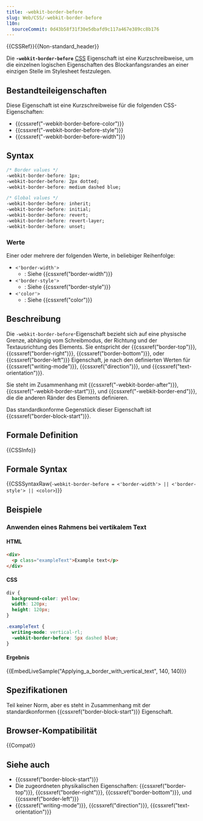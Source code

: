 ```yaml
---
title: -webkit-border-before
slug: Web/CSS/-webkit-border-before
l10n:
  sourceCommit: 0d43b58f31f30e5dbafd9c117a467e389cc8b176
---
```


{{CSSRef}}{{Non-standard_header}}

Die **`-webkit-border-before`** [CSS](/de/docs/Web/CSS) Eigenschaft ist eine Kurzschreibweise, um die einzelnen logischen Eigenschaften des Blockanfangsrandes an einer einzigen Stelle im Stylesheet festzulegen.

## Bestandteileigenschaften

Diese Eigenschaft ist eine Kurzschreibweise für die folgenden CSS-Eigenschaften:

- {{cssxref("-webkit-border-before-color")}}
- {{cssxref("-webkit-border-before-style")}}
- {{cssxref("-webkit-border-before-width")}}

## Syntax

```css
/* Border values */
-webkit-border-before: 1px;
-webkit-border-before: 2px dotted;
-webkit-border-before: medium dashed blue;

/* Global values */
-webkit-border-before: inherit;
-webkit-border-before: initial;
-webkit-border-before: revert;
-webkit-border-before: revert-layer;
-webkit-border-before: unset;
```

### Werte

Einer oder mehrere der folgenden Werte, in beliebiger Reihenfolge:

- `<'border-width'>`
  - : Siehe {{cssxref("border-width")}}
- `<'border-style'>`
  - : Siehe {{cssxref("border-style")}}
- `<'color'>`
  - : Siehe {{cssxref("color")}}

## Beschreibung

Die `-webkit-border-before`-Eigenschaft bezieht sich auf eine physische Grenze, abhängig vom Schreibmodus, der Richtung und der Textausrichtung des Elements. Sie entspricht der {{cssxref("border-top")}}, {{cssxref("border-right")}}, {{cssxref("border-bottom")}}, oder {{cssxref("border-left")}} Eigenschaft, je nach den definierten Werten für {{cssxref("writing-mode")}}, {{cssxref("direction")}}, und {{cssxref("text-orientation")}}.

Sie steht im Zusammenhang mit {{cssxref("-webkit-border-after")}}, {{cssxref("-webkit-border-start")}}, und {{cssxref("-webkit-border-end")}}, die die anderen Ränder des Elements definieren.

Das standardkonforme Gegenstück dieser Eigenschaft ist {{cssxref("border-block-start")}}.

## Formale Definition

{{CSSInfo}}

## Formale Syntax

{{CSSSyntaxRaw(`-webkit-border-before = <'border-width'> || <'border-style'> || <color>`)}}

## Beispiele

### Anwenden eines Rahmens bei vertikalem Text

#### HTML

```html
<div>
  <p class="exampleText">Example text</p>
</div>
```

#### CSS

```css
div {
  background-color: yellow;
  width: 120px;
  height: 120px;
}

.exampleText {
  writing-mode: vertical-rl;
  -webkit-border-before: 5px dashed blue;
}
```

#### Ergebnis

{{EmbedLiveSample("Applying_a_border_with_vertical_text", 140, 140)}}

## Spezifikationen

Teil keiner Norm, aber es steht in Zusammenhang mit der standardkonformen {{cssxref("border-block-start")}} Eigenschaft.

## Browser-Kompatibilität

{{Compat}}

## Siehe auch

- {{cssxref("border-block-start")}}
- Die zugeordneten physikalischen Eigenschaften: {{cssxref("border-top")}}, {{cssxref("border-right")}}, {{cssxref("border-bottom")}}, und {{cssxref("border-left")}}
- {{cssxref("writing-mode")}}, {{cssxref("direction")}}, {{cssxref("text-orientation")}}
